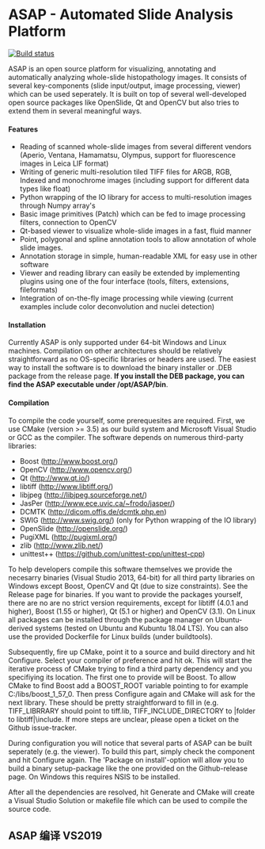 # ASAP - Automated Slide Analysis Platform

[![Build status](https://ci.appveyor.com/api/projects/status/gy0rv4vos88aiq53?svg=true)](https://ci.appveyor.com/project/GeertLitjens/asap)

ASAP is an open source platform for visualizing, annotating and automatically analyzing whole-slide histopathology images. It consists of several key-components (slide input/output, image processing, viewer) which can be used seperately. It is built on top of several well-developed open source packages like OpenSlide, Qt and OpenCV but also tries to extend them in several meaningful ways.

#### Features

- Reading of scanned whole-slide images from several different vendors (Aperio, Ventana, Hamamatsu, Olympus, support for fluorescence images in Leica LIF format)
- Writing of generic multi-resolution tiled TIFF files for ARGB, RGB, Indexed and monochrome images (including support for different data types like float)
- Python wrapping of the IO library for access to multi-resolution images through Numpy array's
- Basic image primitives (Patch) which can be fed to image processing filters, connection to OpenCV
- Qt-based viewer to visualize whole-slide images in a fast, fluid manner
- Point, polygonal and spline annotation tools to allow annotation of whole slide images.
- Annotation storage in simple, human-readable XML for easy use in other software
- Viewer and reading library can easily be extended by implementing plugins using one of the four interface (tools, filters, extensions, fileformats)
- Integration of on-the-fly image processing while viewing (current examples include color deconvolution and nuclei detection)

#### Installation

Currently ASAP is only supported under 64-bit Windows and Linux machines. Compilation on other architectures should be relatively straightforward as no OS-specific libraries or headers are used. The easiest way to install the software is to download the binary installer or .DEB package from the release page. **If you install the DEB package, you can find the ASAP executable under /opt/ASAP/bin**.

#### Compilation

To compile the code yourself, some prerequesites are required. First, we use CMake (version >= 3.5) as our build system and Microsoft Visual Studio or GCC as the compiler. The software depends on numerous third-party libraries:

- Boost (http://www.boost.org/)
- OpenCV (http://www.opencv.org/)
- Qt (http://www.qt.io/)
- libtiff (http://www.libtiff.org/)
- libjpeg (http://libjpeg.sourceforge.net/)
- JasPer (http://www.ece.uvic.ca/~frodo/jasper/)
- DCMTK (http://dicom.offis.de/dcmtk.php.en)
- SWIG (http://www.swig.org/) (only for Python wrapping of the IO library)
- OpenSlide (http://openslide.org/)
- PugiXML (http://pugixml.org/)
- zlib (http://www.zlib.net/)
- unittest++ (https://github.com/unittest-cpp/unittest-cpp)

To help developers compile this software themselves we provide the necesarry binaries (Visual Studio 2013, 64-bit) for all third party libraries on Windows except Boost, OpenCV and Qt (due to size constraints). See the Release page for binaries. If you want to provide the packages yourself, there are no are no strict version requirements, except for libtiff (4.0.1 and higher), Boost (1.55 or higher), Qt (5.1 or higher) and OpenCV (3.1). On Linux all packages can be installed through the package manager on Ubuntu-derived systems (tested on Ubuntu and Kubuntu 18.04 LTS). You can also use the provided Dockerfile for Linux builds (under buildtools).

Subsequently, fire up CMake, point it to a source and build directory and hit Configure. Select your compiler of preference and hit ok. This will start the iterative process of CMake trying to find a third party dependency and you specifiying its location. The first one to provide will be Boost. To allow CMake to find Boost add a BOOST\_ROOT variable pointing to for example C:/libs/boost\_1\_57\_0. Then press Configure again and CMake will ask for the next library. These should be pretty straightforward to fill in (e.g. TIFF\_LIBRRARY should point to tiff.lib, TIFF\_INCLUDE\_DIRECTORY to |folder to libtiff|\include. If more steps are unclear, please open a ticket on the Github issue-tracker.

During configuration you will notice that several parts of ASAP can be built seperately (e.g. the viewer). To build this part, simply check the component and hit Configure again. The 'Package on install'-option will allow you to build a binary setup-package like the one provided on the Github-release page. On Windows this requires NSIS to be installed.

After all the dependencies are resolved, hit Generate and CMake will create a Visual Studio Solution or makefile file which can be used to compile the source code.

## ASAP 编译 VS2019
